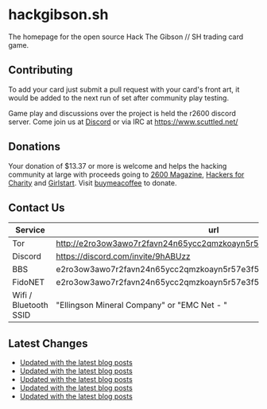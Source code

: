# hackgibson.sh
The homepage for the open source Hack The Gibson // SH trading card game.


## Contributing

To add your card just submit a pull request with your card's front art, it would be added to the next run of set after community play testing.

Game play and discussions over the project is held the r2600 discord server. Come join us at [Discord](https://discord.com/invite/9hABUzz) or via IRC at https://www.scuttled.net/


## Donations

Your donation of $13.37 or more is welcome and helps the hacking community at large with proceeds going to [2600 Magazine](https://2600.com/), [Hackers for Charity](https://hackersforcharity.org) and [Girlstart](https://girlstart.org).  Visit [buymeacoffee](https://www.buymeacoffee.com/hackgibson.sh) to donate.


## Contact Us

Service | url
-|-
Tor | http://e2ro3ow3awo7r2favn24n65ycc2qmzkoayn5r57e3f56nvjwdcgg32ad.onion
Discord | https://discord.com/invite/9hABUzz
BBS | e2ro3ow3awo7r2favn24n65ycc2qmzkoayn5r57e3f56nvjwdcgg32ad.onion:23
FidoNET | e2ro3ow3awo7r2favn24n65ycc2qmzkoayn5r57e3f56nvjwdcgg32ad.onion:24554
Wifi / Bluetooth SSID | "Ellingson Mineral Company" or "EMC Net - <fidonet address>"

## Latest Changes
<!-- BLOG-POST-LIST:START -->
- [Updated with the latest blog posts](https://github.com/DFW2600/hackgibson.sh/commit/53c58f1ea57b806d67c807906806f437caca5bf6)
- [Updated with the latest blog posts](https://github.com/DFW2600/hackgibson.sh/commit/014a2b727231af6fa42aa6bc9db708b1c5ba0c4f)
- [Updated with the latest blog posts](https://github.com/DFW2600/hackgibson.sh/commit/05d0050f69585ba4d52b7152a66d102642d49d32)
- [Updated with the latest blog posts](https://github.com/DFW2600/hackgibson.sh/commit/159d8b026b191632506a4e79cd479ddd7224b91c)
- [Updated with the latest blog posts](https://github.com/DFW2600/hackgibson.sh/commit/ee43ceffc9cd26871cd9edb9c4493acd3911aef5)
<!-- BLOG-POST-LIST:END -->
